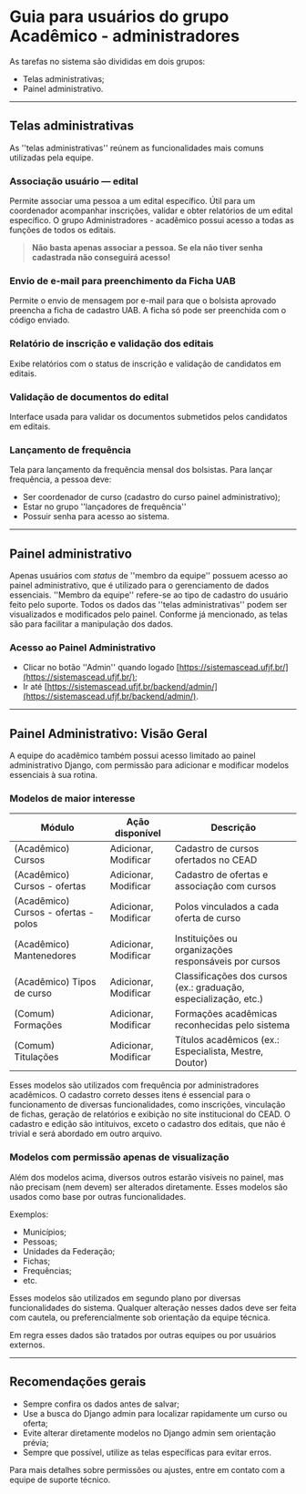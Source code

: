# Guia para usuários do grupo **Acadêmico - administradores**

As tarefas no sistema são divididas em dois grupos:
- Telas administrativas;
- Painel administrativo.

---

## Telas administrativas

As ''telas administrativas'' reúnem as funcionalidades mais comuns utilizadas pela equipe.


### Associação usuário — edital

Permite associar uma pessoa a um edital específico. Útil para um coordenador acompanhar inscrições, validar e obter relatórios de um edital específico. O grupo Administradores - acadêmico possui acesso a todas as funções de todos os editais. 

> **Não basta apenas associar a pessoa. Se ela não tiver senha cadastrada não conseguirá acesso!**


### Envio de e-mail para preenchimento da Ficha UAB

Permite o envio de mensagem por e-mail para que o bolsista aprovado preencha a ficha de cadastro UAB. A ficha só pode ser preenchida com o código enviado.


### Relatório de inscrição e validação dos editais

Exibe relatórios com o status de inscrição e validação de candidatos em editais.


### Validação de documentos do edital

Interface usada para validar os documentos submetidos pelos candidatos em editais.


### Lançamento de frequência

Tela para lançamento da frequência mensal dos bolsistas. Para lançar frequência, a pessoa deve:

- Ser coordenador de curso (cadastro do curso painel administrativo);
- Estar no grupo ''lançadores de frequência''
- Possuir senha para acesso ao sistema.


---

## Painel administrativo
Apenas usuários com _status_ de ''membro da equipe'' possuem acesso ao painel administrativo, que é utilizado para o gerenciamento de dados essenciais. ''Membro da equipe'' refere-se ao tipo de cadastro do usuário feito pelo suporte. Todos os dados das ''telas administrativas'' podem ser visualizados e modificados pelo painel. Conforme já mencionado, as telas são para facilitar a manipulação dos dados.


### Acesso ao Painel Administrativo

- Clicar no botão ''Admin'' quando logado [https://sistemascead.ufjf.br/](https://sistemascead.ufjf.br/);
- Ir até [https://sistemascead.ufjf.br/backend/admin/](https://sistemascead.ufjf.br/backend/admin/).

---

## Painel Administrativo: Visão Geral

A equipe do acadêmico também possui acesso limitado ao painel administrativo Django, com permissão para adicionar e modificar modelos essenciais à sua rotina.


### Modelos de maior interesse

| Módulo                                     | Ação disponível      | Descrição                                                       |
|--------------------------------------------|----------------------|------------------------------------------------------------------|
| (Acadêmico) Cursos                         | Adicionar, Modificar | Cadastro de cursos ofertados no CEAD                             |
| (Acadêmico) Cursos - ofertas               | Adicionar, Modificar | Cadastro de ofertas e associação com cursos                      |
| (Acadêmico) Cursos - ofertas - polos       | Adicionar, Modificar | Polos vinculados a cada oferta de curso                          |
| (Acadêmico) Mantenedores                   | Adicionar, Modificar | Instituições ou organizações responsáveis por cursos             |
| (Acadêmico) Tipos de curso                 | Adicionar, Modificar | Classificações dos cursos (ex.: graduação, especialização, etc.) |
| (Comum) Formações                          | Adicionar, Modificar | Formações acadêmicas reconhecidas pelo sistema                   |
| (Comum) Titulações                         | Adicionar, Modificar | Títulos acadêmicos (ex.: Especialista, Mestre, Doutor)           |

Esses modelos são utilizados com frequência por administradores acadêmicos. O cadastro correto desses itens é essencial para o funcionamento de diversas funcionalidades, como inscrições, vinculação de fichas, geração de relatórios e exibição no site institucional do CEAD. O cadastro e edição são intituivos, exceto o cadastro dos editais, que não é trivial e será abordado em outro arquivo.


### Modelos com permissão apenas de visualização

Além dos modelos acima, diversos outros estarão visíveis no painel, mas não precisam (nem devem) ser alterados diretamente. Esses modelos são usados como base por outras funcionalidades.

Exemplos:

- Municípios;  
- Pessoas;
- Unidades da Federação;
- Fichas;
- Frequências;
- etc.

Esses modelos são utilizados em segundo plano por diversas funcionalidades do sistema. Qualquer alteração nesses dados deve ser feita com cautela, ou preferencialmente sob orientação da equipe técnica.

Em regra esses dados são tratados por outras equipes ou por usuários externos.

---

## Recomendações gerais

- Sempre confira os dados antes de salvar;
- Use a busca do Django admin para localizar rapidamente um curso ou oferta;
- Evite alterar diretamente modelos no Django admin sem orientação prévia;
- Sempre que possível, utilize as telas específicas para evitar erros.

Para mais detalhes sobre permissões ou ajustes, entre em contato com a equipe de suporte técnico.
